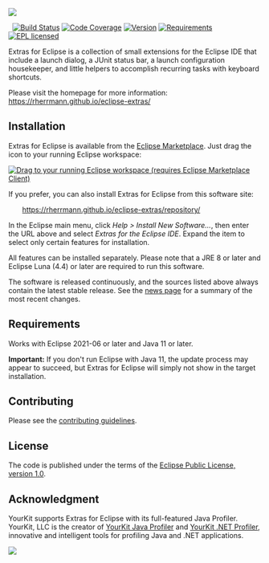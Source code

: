 
[![](https://raw.githubusercontent.com/rherrmann/eclipse-extras/main/readme-images/extras-for-eclipse.png)](https://rherrmann.github.io/eclipse-extras/)

&nbsp;
[![Build Status](https://github.com/rherrmann/eclipse-extras/actions/workflows/build.yaml/badge.svg)](https://github.com/rherrmann/eclipse-extras/actions/workflows/build.yaml)
[![Code Coverage](https://img.shields.io/badge/coverage-details-green.svg)](http://rherrmann.github.io/eclipse-extras/coverage-report/)
[![Version](https://img.shields.io/badge/version-1.0-lightgrey.svg)](http://rherrmann.github.io/eclipse-extras/repository/)
[![Requirements](https://img.shields.io/badge/requirements-Eclipse%202021.06%20or%20later-2C2255.svg)](https://www.eclipse.org/downloads/)
[![EPL licensed](https://img.shields.io/badge/license-EPL-blue.svg)](https://raw.githubusercontent.com/rherrmann/eclipse-extras/main/LICENSE)

Extras for Eclipse is a collection of small extensions for the Eclipse IDE that include a launch dialog, a JUnit status bar, a launch configuration housekeeper, and little helpers to accomplish recurring tasks with keyboard shortcuts.

Please visit the homepage for more information: https://rherrmann.github.io/eclipse-extras/

## Installation

Extras for Eclipse is available from the [Eclipse Marketplace](https://marketplace.eclipse.org/content/extras-eclipse). Just drag the icon to your running Eclipse workspace:

<a href="https://marketplace.eclipse.org/content/extras-eclipse" 
  title="Drag to your running Eclipse workspace (requires Eclipse Marketplace Client)">
  <img src="https://marketplace.eclipse.org/modules/custom/eclipsefdn/eclipsefdn_marketplace/images/btn-install.svg" 
    alt="Drag to your running Eclipse workspace (requires Eclipse Marketplace Client)">
</a>

If you prefer, you can also install Extras for Eclipse from this software site:

&nbsp;&nbsp;&nbsp;&nbsp;&nbsp;&nbsp;&nbsp;https://rherrmann.github.io/eclipse-extras/repository/

In the Eclipse main menu, click _Help > Install New Software…_, then enter the URL above and select _Extras for the Eclipse IDE_. Expand the item to select only certain features for installation.

All features can be installed separately. Please note that a JRE 8 or later and Eclipse Luna (4.4) or later are required to run this software.

The software is released continuously, and the sources listed above always contain the latest stable release. See the [news page](https://rherrmann.github.io/eclipse-extras/news) for a summary of the most recent changes.


## Requirements
Works with Eclipse 2021-06 or later and Java 11 or later.

**Important:** If you don't run Eclipse with Java 11, the update process may appear to succeed, but Extras for Eclipse will simply not show in the target installation.

## Contributing
Please see the [contributing guidelines](CONTRIBUTING.md).

## License
The code is published under the terms of the [Eclipse Public License, version 1.0](https://www.eclipse.org/legal/epl-v10.html).

## Acknowledgment
YourKit supports Extras for Eclipse with its full-featured Java Profiler.
YourKit, LLC is the creator of [YourKit Java Profiler](https://www.yourkit.com/java/profiler/) and [YourKit .NET Profiler](https://www.yourkit.com/.net/profiler/),
innovative and intelligent tools for profiling Java and .NET applications.

![](https://www.yourkit.com/images/yklogo.png)
